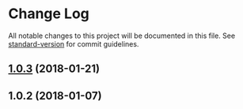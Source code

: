# Change Log

All notable changes to this project will be documented in this file. See [standard-version](https://github.com/conventional-changelog/standard-version) for commit guidelines.

<a name="1.0.3"></a>
## [1.0.3](https://github.com/soenkekluth/micromitter/compare/v1.0.2...v1.0.3) (2018-01-21)



<a name="1.0.2"></a>
## 1.0.2 (2018-01-07)
